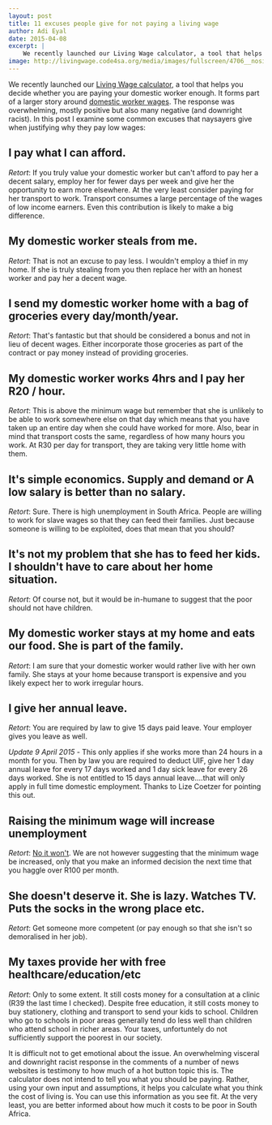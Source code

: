```yaml
---
layout: post
title: 11 excuses people give for not paying a living wage
author: Adi Eyal
date: 2015-04-08
excerpt: |
    We recently launched our Living Wage calculator, a tool that helps you decide whether you are paying your domestic worker enough. The response was overwhelming, mostly positive but also many negative (and downright racist). In this post I examine some common excuses that naysayers give when justifying why they pay low wages.
image: http://livingwage.code4sa.org/media/images/fullscreen/4706__nosiphiwo6.jpg
---
```


We recently launched our [Living Wage calculator](http://living-wage.co.za), a tool that helps you decide whether you are paying your domestic worker enough. It forms part of a larger story around [domestic worker wages](http://living-wage.news24.com). The response was overwhelming, mostly positive but also many negative (and downright racist). In this post I examine some common excuses that naysayers give when justifying why they pay low wages:

## I pay what I can afford.
*Retort*: If you truly value your domestic worker but can't afford to pay her a decent salary, employ her for fewer days per week and give
her the opportunity to earn more elsewhere. At the very least consider paying for her transport to work. Transport consumes a large percentage of the wages of low income earners. Even this contribution is likely to make a big difference.

## My domestic worker steals from me.
*Retort*: That is not an excuse to pay less. I wouldn't employ a thief in my home. If she is truly stealing from you then replace her with an honest worker and pay her a decent wage.

## I send my domestic worker home with a bag of groceries every day/month/year.
*Retort*: That's fantastic but that should be considered a bonus and not in lieu of decent wages. Either incorporate those groceries as part of the contract or pay money instead of providing groceries.

## My domestic worker works 4hrs and I pay her R20 / hour.
*Retort*: This is above the minimum wage but remember that she is unlikely to be able to work somewhere else on that day which means that you have taken up an entire day when she could have worked for more. Also, bear in mind that transport costs the same, regardless of
how many hours you work. At R30 per day for transport, they are taking very little home with them.

## It's simple economics. Supply and demand or A low salary is better than no salary.
*Retort*: Sure. There is high unemployment in South Africa. People are willing to work for slave wages so that they can feed their families. Just because someone is willing to be exploited, does that mean that you should?

## It's not my problem that she has to feed her kids. I shouldn't have to care about her home situation.
*Retort*: Of course not, but it would be in-humane to suggest that the poor should not have children.

## My domestic worker stays at my home and eats our food. She is part of the family.
*Retort*: I am sure that your domestic worker would rather live with her own family. She stays at your home because transport is expensive and you likely expect her to work irregular hours.

## I give her annual leave.
*Retort*: You are required by law to give 15 days paid leave. Your employer gives you leave as well.

_Update 9 April 2015_ - This only applies if she works more than 24 hours in a month for you. Then by law you are required to deduct UIF, give her 1 day annual leave for every 17 days worked and 1 day sick leave for every 26 days worked. She is not entitled to 15 days annual leave....that will only apply in full time domestic employment. Thanks to Lize Coetzer for pointing this out.

## Raising the minimum wage will increase unemployment
*Retort*: [No it won't](http://www.theguardian.com/commentisfree/2014/jun/11/the-evidence-is-clear-increasing-the-minimum-wage-doesnt-cause-unemployment). We are not however suggesting that the minimum wage be increased, only that you make an informed decision the next time that you haggle over R100 per month.

## She doesn't deserve it. She is lazy. Watches TV. Puts the socks in the wrong place etc.
*Retort*: Get someone more competent (or pay enough so that she isn't so demoralised in her job).

## My taxes provide her with free healthcare/education/etc
*Retort*: Only to some extent. It still costs money for a consultation at a clinic (R39 the last time I checked). Despite free
education, it still costs money to buy stationery, clothing and transport to send your kids to school. Children who go to schools in poor areas generally tend do less well than children who attend school in richer areas. Your taxes, unfortuntely do not sufficiently support the poorest in our society.

It is difficult not to get emotional about the issue. An overwhelming visceral and downright racist response in the comments of a number of news websites is testimony to how much of a hot button topic this is. The calculator does not intend to tell you what you should be paying. Rather, using your own input and assumptions, it helps you calculate what you think the cost of living is. You can use this information as you see fit. At the very least, you are better informed about how much it costs to be poor in South Africa.
